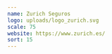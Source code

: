 ```yaml
---
name: Zurich Seguros
logo: uploads/logo_zurich.svg
scale: 75
website: https://www.zurich.es/
sort: 15
---
```

